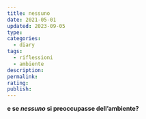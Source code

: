```yaml
---
title: nessuno
date: 2021-05-01
updated: 2023-09-05
type: 
categories:
  - diary
tags:
  - riflessioni
  - ambiente
description: 
permalink: 
rating: 
publish: 
---
```


**e se _nessuno_ si preoccupasse dell’ambiente?**